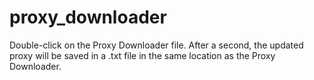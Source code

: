 # proxy_downloader
Double-click on the Proxy Downloader file. After a second, the updated proxy will be saved in a .txt file in the same location as the Proxy Downloader.
